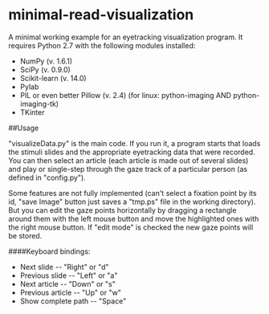 minimal-read-visualization
==========================

A minimal working example for an eyetracking visualization program.
It requires Python 2.7 with the following modules installed:
  - NumPy (v. 1.6.1)
  - SciPy (v. 0.9.0)
  - Scikit-learn (v. 14.0)
  - Pylab
  - PIL or even better Pillow (v. 2.4) (for linux: python-imaging AND python-imaging-tk)
  - TKinter

##Usage

"visualizeData.py" is the main code.
If you run it, a program starts that loads the stimuli slides and the appropriate eyetracking data that were recorded.
You can then select an article (each article is made out of several slides) and play or single-step through the gaze track of a particular person (as defined in "config.py").

Some features are not fully implemented (can't select a fixation point by its id, "save Image" button just saves a "tmp.ps" file in the working directory). But you can edit the gaze points horizontally by dragging a rectangle around them with the left mouse button and move the highlighted ones with the right mouse button. If "edit mode" is checked the new gaze points will be stored.

####Keyboard bindings:

* Next slide -- "Right" or "d"
* Previous slide -- "Left" or "a"
* Next article -- "Down" or "s"
* Previous article -- "Up" or "w"
* Show complete path -- "Space"

